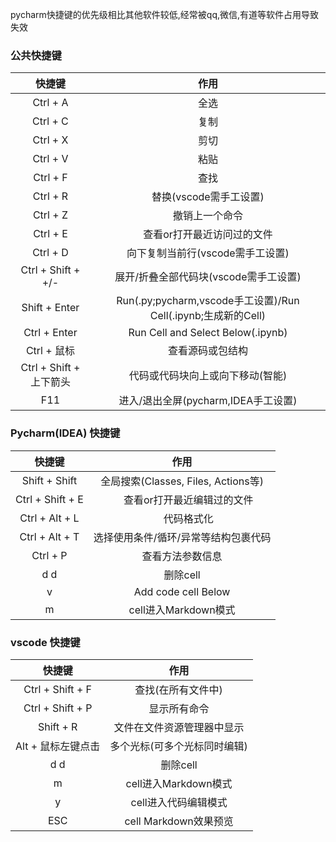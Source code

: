 pycharm快捷键的优先级相比其他软件较低,经常被qq,微信,有道等软件占用导致失效

### 公共快捷键

|快捷键|作用|
| :---: | :---: |
|Ctrl + A                 |         全选    |
|Ctrl + C                 |        复制   |
|Ctrl + X                 |       剪切|
|Ctrl + V                 |        粘贴|
|Ctrl + F                 |        查找|
|Ctrl + R                 |       替换(vscode需手工设置)|
|Ctrl + Z                 |      撤销上一个命令|
|Ctrl + E                 |    查看or打开最近访问过的文件 |
|Ctrl + D                 |    向下复制当前行(vscode需手工设置)           |
|Ctrl + Shift + +/-       |  展开/折叠全部代码块(vscode需手工设置)  |
|Shift + Enter            |         Run(.py;pycharm,vscode手工设置)/Run Cell(.ipynb;生成新的Cell) |
|Ctrl + Enter             |        Run Cell and Select Below(.ipynb) |
|Ctrl + 鼠标               |                查看源码或包结构   |
|Ctrl + Shift + 上下箭头    |    代码或代码块向上或向下移动(智能) |
|F11                      |  进入/退出全屏(pycharm,IDEA手工设置)        |

### Pycharm(IDEA) 快捷键

|快捷键|作用|
| :---: | :---: |
|Shift + Shift            |全局搜索(Classes, Files, Actions等)|
|Ctrl + Shift + E         |　 查看or打开最近编辑过的文件      |
|Ctrl + Alt + L           |　 代码格式化            |
| Ctrl + Alt + T          | 选择使用条件/循环/异常等结构包裹代码  |
| Ctrl + P                |         查看方法参数信息          |
|d  d                     |      删除cell       |
|v                         | Add code cell Below  |
|m                         | cell进入Markdown模式  |


### vscode 快捷键

|快捷键|        作用         |
| :---: |:-----------------:|
|Ctrl + Shift + F          |    查找(在所有文件中)     |
|Ctrl + Shift + P          |      显示所有命令       |
|Shift + R                 |   文件在文件资源管理器中显示   |
|Alt + 鼠标左键点击         |  多个光标(可多个光标同时编辑)  |
|d d                     |      删除cell       |
|m                         | cell进入Markdown模式  |
|y                         |   cell进入代码编辑模式    |
|ESC                       | cell Markdown效果预览 |
